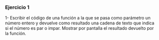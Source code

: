 ### Ejercicio 1

1- Escribir el código de una función a la que se pasa como parámetro un número entero y devuelve como resultado una cadena de texto que indica si el número es par o impar. Mostrar por pantalla el resultado devuelto por la función.

